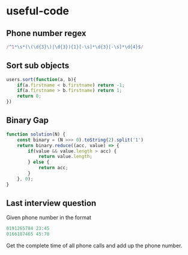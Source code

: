 # useful-code

## Phone number regex

```javascript
/^1*\s*(\(\d{3}\)|\d{3}){1}[-\s]*\d{3}[-\s]*\d{4}$/
```

## Sort sub objects

```javascript
users.sort(function(a, b){
    if(a.firstname < b.firstname) return -1;
    if(a.firstname > b.firstname) return 1;
    return 0;
})
```

## Binary Gap

```javascript
function solution(N) {
    const binary = (N >>> 0).toString(2).split('1')
    return binary.reduce((acc, value) => {
        if(value && value.length > acc) {
            return value.length;
        } else {
            return acc;
        }
    }, 0);
}
```

## Last interview question

Given phone number in the format

```javascript
0191265784 23:45
0166187465 45:78
```

Get the complete time of all phone calls and add up the phone number.